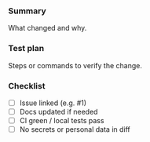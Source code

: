 ### Summary

What changed and why.

### Test plan

Steps or commands to verify the change.

### Checklist

- [ ] Issue linked (e.g. #1)
- [ ] Docs updated if needed
- [ ] CI green / local tests pass
- [ ] No secrets or personal data in diff
